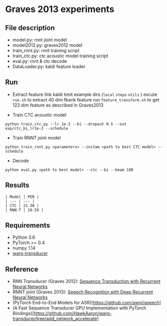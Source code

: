 # Graves 2013 experiments
## File description
* model.py: rnnt joint model
* model2012.py: graves2012 model
* train_rnnt.py: rnnt training script
* train_ctc.py: ctc acoustic model training script
* eval.py: rnnt & ctc decode
* DataLoader.py: kaldi feature loader

## Run
* Extract feature
link kaldi timit example dirs (`local` `steps` `utils` )
excute `run.sh` to extract 40 dim fbank feature
run `feature_transform.sh` to get 123 dim feature as described in Graves2013

* Train CTC acoustic model
```
python train_ctc.py --lr 1e-3 --bi --dropout 0.5 --out exp/ctc_bi_lr1e-3 --schedule
```

* Train RNNT joint model
```
python train_rnnt.py <parameters> --initam <path to best CTC model> --schedule
```

* Decode 
```
python eval.py <path to best model> --ctc --bi --beam 100
```

## Results

    | Model | PER |
    | --- | --- |
    | CTC | 21.38 |
    | RNN-T | 20.59 |

## Requirements
* Python 3.6
* PyTorch >= 0.4
* numpy 1.14
* [warp-transducer](https://github.com/HawkAaron/warp-transducer)

## Reference
* RNN Transducer (Graves 2012): [Sequence Transduction with Recurrent Neural Networks](https://arxiv.org/abs/1211.3711)
* RNNT joint (Graves 2013): [Speech Recognition with Deep Recurrent Neural Networks](https://arxiv.org/abs/1303.5778 )
* (PyTorch End-to-End Models for ASR)[https://github.com/awni/speech]
* (A Fast Sequence Transducer GPU Implementation with PyTorch Bindings)[https://github.com/HawkAaron/warp-transducer/tree/add_network_accelerate]
